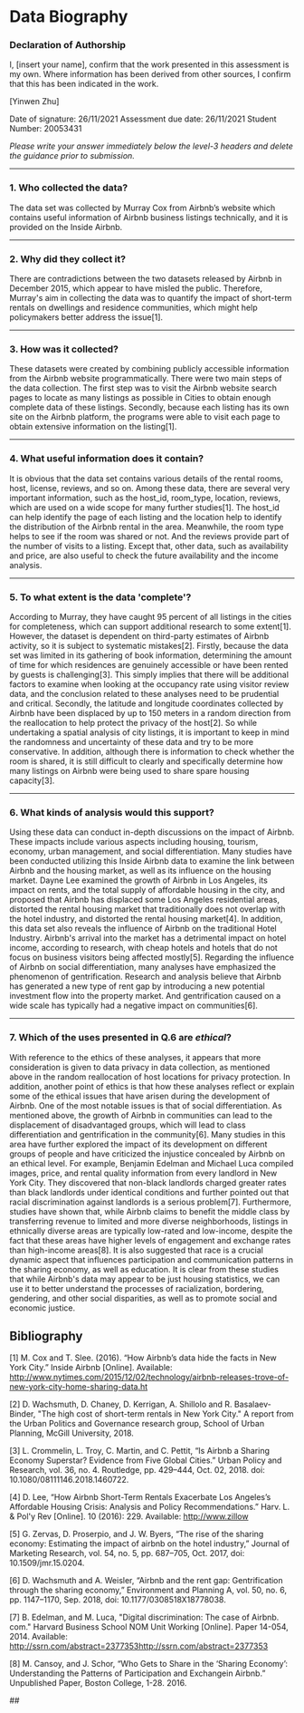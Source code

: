 # Data Biography

### Declaration of Authorship

I, [insert your name], confirm that the work presented in this assessment is my own. Where information has been derived from other sources, I confirm that this has been indicated in the work.

[Yinwen Zhu]

Date of signature: 26/11/2021
Assessment due date: 26/11/2021
Student Number: 20053431

_Please write your answer immediately below the level-3 headers and delete the guidance prior to submission._

---

### 1. Who collected the data?

The data set was collected by Murray Cox from Airbnb’s website which contains useful information of Airbnb business listings technically, and it is provided on the Inside Airbnb.

---

### 2. Why did they collect it?

There are contradictions between the two datasets released by Airbnb in December 2015, which appear to have misled the public. Therefore, Murray's aim in collecting the data was to quantify the impact of short-term rentals on dwellings and residence communities, which might help policymakers better address the issue[1].

---

### 3. How was it collected?

These datasets were created by combining publicly accessible information from the Airbnb website programmatically. There were two main steps of the data collection. The first step was to visit the Airbnb website search pages to locate as many listings as possible in Cities to obtain enough complete data of these listings. Secondly, because each listing has its own site on the Airbnb platform, the programs were able to visit each page to obtain extensive information on the listing[1].

---

### 4. What useful information does it contain?

It is obvious that the data set contains various details of the rental rooms, host, license, reviews, and so on. Among these data, there are several very important information, such as the host_id, room_type, location, reviews, which are used on a wide scope for many further studies[1]. The host_id can help identify the page of each listing and the location help to identify the distribution of the Airbnb rental in the area. Meanwhile, the room type helps to see if the room was shared or not. And the reviews provide part of the number of visits to a listing. Except that, other data, such as availability and price, are also useful to check the future availability and the income analysis.

---

### 5. To what extent is the data 'complete'?

According to Murray, they have caught 95 percent of all listings in the cities for completeness, which can support additional research to some extent[1]. However, the dataset is dependent on third-party estimates of Airbnb activity, so it is subject to systematic mistakes[2]. Firstly, because the data set was limited in its gathering of book information, determining the amount of time for which residences are genuinely accessible or have been rented by guests is challenging[3]. This simply implies that there will be additional factors to examine when looking at the occupancy rate using visitor review data, and the conclusion related to these analyses need to be prudential and critical. Secondly, the latitude and longitude coordinates collected by Airbnb have been displaced by up to 150 meters in a random direction from the reallocation to help protect the privacy of the host[2]. So while undertaking a spatial analysis of city listings, it is important to keep in mind the randomness and uncertainty of these data and try to be more conservative. In addition, although there is information to check whether the room is shared, it is still difficult to clearly and specifically determine how many listings on Airbnb were being used to share spare housing capacity[3].

---

### 6. What kinds of analysis would this support?

Using these data can conduct in-depth discussions on the impact of Airbnb. These impacts include various aspects including housing, tourism, economy, urban management, and social differentiation. Many studies have been conducted utilizing this Inside Airbnb data to examine the link between Airbnb and the housing market, as well as its influence on the housing market. Dayne Lee examined the growth of Airbnb in Los Angeles, its impact on rents, and the total supply of affordable housing in the city, and proposed that Airbnb has displaced some Los Angeles residential areas, distorted the rental housing market that traditionally does not overlap with the hotel industry, and distorted the rental housing market[4]. In addition, this data set also reveals the influence of Airbnb on the traditional Hotel Industry. Airbnb's arrival into the market has a detrimental impact on hotel income, according to research, with cheap hotels and hotels that do not focus on business visitors being affected mostly[5]. Regarding the influence of Airbnb on social differentiation, many analyses have emphasized the phenomenon of gentrification. Research and analysis believe that Airbnb has generated a new type of rent gap by introducing a new potential investment flow into the property market. And gentrification caused on a wide scale has typically had a negative impact on communities[6].

---

### 7. Which of the uses presented in Q.6 are _ethical_?

With reference to the ethics of these analyses, it appears that more consideration is given to data privacy in data collection, as mentioned above in the random reallocation of host locations for privacy protection. In addition, another point of ethics is that how these analyses reflect or explain some of the ethical issues that have arisen during the development of Airbnb. One of the most notable issues is that of social differentiation. As mentioned above, the growth of Airbnb in communities can lead to the displacement of disadvantaged groups, which will lead to class differentiation and gentrification in the community[6]. Many studies in this area have further explored the impact of its development on different groups of people and have criticized the injustice concealed by Airbnb on an ethical level. For example, Benjamin Edelman and Michael Luca compiled images, price, and rental quality information from every landlord in New York City. They discovered that non-black landlords charged greater rates than black landlords under identical conditions and further pointed out that racial discrimination against landlords is a serious problem[7]. Furthermore, studies have shown that, while Airbnb claims to benefit the middle class by transferring revenue to limited and more diverse neighborhoods, listings in ethnically diverse areas are typically low-rated and low-income, despite the fact that these areas have higher levels of engagement and exchange rates than high-income areas[8]. It is also suggested that race is a crucial dynamic aspect that influences participation and communication patterns in the sharing economy, as well as education. It is clear from these studies that while Airbnb's data may appear to be just housing statistics, we can use it to better understand the processes of racialization, bordering, gendering, and other social disparities, as well as to promote social and economic justice.

## Bibliography

[1]    M. Cox and T. Slee. (2016). “How Airbnb’s data hide the facts in New York City.” Inside Airbnb [Online]. Available: http://www.nytimes.com/2015/12/02/technology/airbnb-releases-trove-of-new-york-city-home-sharing-data.ht

[2]    D. Wachsmuth, D. Chaney, D. Kerrigan, A. Shillolo and R. Basalaev-Binder, "The high cost of short-term rentals in New York City." A report from the Urban Politics and Governance research group, School of Urban Planning, McGill University, 2018.

[3]    L. Crommelin, L. Troy, C. Martin, and C. Pettit, “Is Airbnb a Sharing Economy Superstar? Evidence from Five Global Cities.” Urban Policy and Research, vol. 36, no. 4. Routledge, pp. 429–444, Oct. 02, 2018. doi: 10.1080/08111146.2018.1460722.

[4]    D. Lee, “How Airbnb Short-Term Rentals Exacerbate Los Angeles’s Affordable Housing Crisis: Analysis and Policy Recommendations.” Harv. L. & Pol'y Rev [Online]. 10 (2016): 229. Available: http://www.zillow

[5]    G. Zervas, D. Proserpio, and J. W. Byers, “The rise of the sharing economy: Estimating the impact of airbnb on the hotel industry,” Journal of Marketing Research, vol. 54, no. 5, pp. 687–705, Oct. 2017, doi: 10.1509/jmr.15.0204.

[6]    D. Wachsmuth and A. Weisler, “Airbnb and the rent gap: Gentrification through the sharing economy,” Environment and Planning A, vol. 50, no. 6, pp. 1147–1170, Sep. 2018, doi: 10.1177/0308518X18778038.

[7]    B. Edelman, and M. Luca, "Digital discrimination: The case of Airbnb. com." Harvard Business School NOM Unit Working [Online]. Paper 14-054, 2014. Available: http://ssrn.com/abstract=2377353http://ssrn.com/abstract=2377353

[8]    M. Cansoy, and J. Schor, “Who Gets to Share in the ‘Sharing Economy’: Understanding the Patterns of Participation and Exchangein Airbnb.” Unpublished Paper, Boston College, 1-28. 2016.


## 


